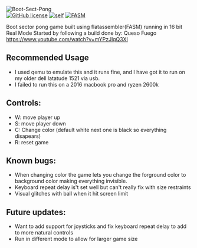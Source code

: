 ![Boot-Sect-Pong](https://user-images.githubusercontent.com/50764330/141022453-34baa6fb-ddf0-4f30-82a0-5c2bec7b3022.png)
<br />
[![GitHub license](https://img.shields.io/github/license/VexisMorlock/Boot-sect-Pong)](https://github.com/VexisMorlock/Boot-sect-Pong/blob/main/LICENSE)
[![self](https://img.shields.io/badge/Boot--Sect--Pong-1.02-purple)](https://github.com/VexisMorlock/Boot-sect-Pong)
[![FASM](https://img.shields.io/badge/FASM-1.73.28-purple)](https://flatassembler.net/)

Boot sector pong game built using flatassembler(FASM) running in 16 bit Real Mode
Started by following a build done by: Queso Fuego
https://www.youtube.com/watch?v=mYPzJlqQ3XI

## Recommended Usage
- I used qemu to emulate this and it runs fine, and I have got it to run on my older dell latatude 1521 via usb.
- I failed to run this on a 2016 macbook pro and ryzen 2600k

## Controls:
- W: move player up
- S: move player down
- C: Change color (default white next one is black so everything disapears)
- R: reset game

## Known bugs:
- When changing color the game lets you change the forground color to background color making everything invisible.
- Keyboard repeat delay is't set well but can't really fix with size restraints
- Visual glitches with ball when it hit screen limit
 
## Future updates:
- Want to add support for joysticks and fix keyboard repeat delay to add to more natural controls
- Run in different mode to allow for larger game size
  
  
  
